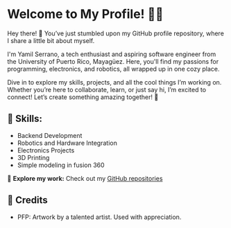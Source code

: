 # Welcome to My Profile! 🎉👋

Hey there! 🎉 You’ve just stumbled upon my GitHub profile repository, where I share a little bit about myself.

I'm Yamil Serrano, a tech enthusiast and aspiring software engineer from the University of Puerto Rico, Mayagüez. Here, you'll find my passions for programming, electronics, and robotics, all wrapped up in one cozy place.

Dive in to explore my skills, projects, and all the cool things I’m working on. Whether you’re here to collaborate, learn, or just say hi, I’m excited to connect! Let’s create something amazing together! 🚀
## 🔧 Skills:
- Backend Development
- Robotics and Hardware Integration
- Electronics Projects
- 3D Printing
- Simple modeling in fusion 360

🔗 **Explore my work:**
Check out my [GitHub repositories](https://github.com/Yamil-Serrano)

## 🎨 Credits
- PFP: Artwork by a talented artist. Used with appreciation.




